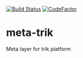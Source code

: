 [![Build Status](https://travis-ci.org/trikset/meta-trik.svg?branch=master)](https://travis-ci.org/trikset/meta-trik)
[![CodeFactor](https://www.codefactor.io/repository/github/trikset/meta-trik/badge)](https://www.codefactor.io/repository/github/trikset/meta-trik)
# meta-trik
Meta layer for trik platform
